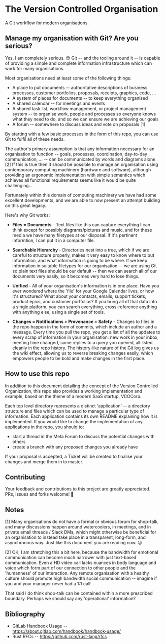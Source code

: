 # The Version Controlled Organisation

A Git workflow for modern organisations.

## Manage my organisation with Git? Are you serious?

Yes, I am completely serious. 😊 Git -- and the tooling around it -- is capable of providing a simple and complete information infrastructure which can work for many organisations.

Most organisations need at least some of the following things:

* A place to put documents -- authoritative descriptions of business processes, customer portfolios, proposals, receipts, graphics, code, ...
* A system of places for documents -- to keep everything organised
* A shared calendar -- for meetings and events
* A shared task list, workflow management, or project management system -- to organise work, people and processes so everyone knows what they need to do, and so we can ensure we are achieving our goals
* A forum -- somewhere to discuss ideas and vote on proposals [1]

By starting with a few basic processes in the form of this repo, you can use Git to fulfil all of these needs.

The author's primary assumption is that any information necessary for an organisation to function -- goals, processes, coordination, day-to-day communication, ... -- can be communicated by words and diagrams alone. [2] If this is true then it should be possible to manage an organisation using contemporary computing machinery (hardware and software), although providing an ergonomic implementation with simple semantics which achieves all functional requirements seems like it would be quite challenging...

Fortunately within this domain of computing machinery we have had some excellent developments, and we are able to now present an attempt building on this great legacy. 

Here's why Git works:

* **Files = Documents** - Text files like this can capture everything I can think except for possibly diagrams/pictures and music, and for these media we have many filetypes at our disposal. If it's pertinent informtion, I can put it in a computer file.

* **Searchable Hierarchy** - Directories nest into a tree, which if we are careful to structure properly, makes it very easy to know where to put information, and what information is going to be where. If we keep information in suitable filetypes for our organisation -- we are using Git so plain text files should be our default -- then we can search all of our documents very easily, so it becomes very hard to lose things.

* **Unified** - All of your organisation's information is in one place. Have you ever wondered where the 'file' for your Google Calendar lives, or how it's structured? What about your contacts, emails, support tickets, product epics, and customer portfolios? If you bring all of that data into a single platform, you can search everything, cross-reference anything with anything else, using a single set of tools.

* **Changes = Notifications + Provenance + Safety** - Changes to files in the repo happen in the form of commits, which include an author and a message. Every time you pull the repo, you get a list of all the updates to every scrap of information in your organisation: new work in your inbox, meeting time changed, some replies to a query you opened, all listed cleanly in the repo history. The history-like nature of the Git log gives us the wiki effect, allowing us to reverse breaking changes easily, which empowers people to be bold and make changes in the first place.


## How to use this repo

In addition to this document detailing the concept of the Version Controlled Organization, this repo also provides a working implementation and example, based on the theme of a modern SaaS startup, VCOCorp.

Each top level directory represents a distinct 'application' -- a directory structure and files which can be used to manage a particular type of information. Each application contains its own README explaining how it is implemented. If you would like to change the implementation of any applications in the repo, you should to:
* start a thread in the Meta Forum to discuss the potential changes with others
* create a branch with any proposed changes you already have

If your proposal is accepted, a Ticket will be created to finalise your changes and merge them in to master.


## Contributing

Your feedback and contributions to this project are greatly appreciated. PRs, issues and forks welcome! 💜 


## Notes

[1] Many organisations do not have a formal or obvious forum for shop-talk, and many discussions happen around watercoolers, in meetings, and in private email threads / Slack DMs, which might otherwise be beneficial for an organisation to instead take place in a transparent, long-form, and asynchronous way. Just like this document you are reading now. 😉

[2] OK, I am stretching this a bit here, because the bandwidth for emotional communication can become much narrower with just text-based communication. Even a HD video call lacks nuances in body language and voice which form part of our connection to other people and the 'humanness' of our interaction. Any remote organisation with a healthy culture should promote high bandwidth social communication -- imagine if you and your manager never had a 1:1 call! 

That said I do think shop-talk can be contained within a more prescribed boundary. Perhaps we should say any 'operational' information?

## Bibliography

* GitLab Handbook Usage -- <https://about.gitlab.com/handbook/handbook-usage/>
* Rust RFCs -- <https://github.com/rust-lang/rfcs>